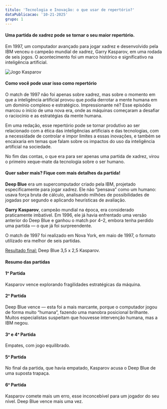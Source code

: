 ```yaml
---
titulo: 'Tecnologia e Inovação: o que usar de repertório?'
dataPublicacao: '10-21-2025'
grupo: 1
---
```


#### Uma partida de xadrez pode se tornar o seu maior repertório.

Em 1997, um computador avançado para jogar xadrez e desenvolvido pela IBM venceu o campeão mundial de xadrez, Garry Kasparov, em uma rodada de seis jogos. O acontecimento foi um marco histórico e significativo na inteligência artificial. 

![Jogo Kasparov](/images/blog/tecnologia-e-inovacao/2/1.png)

#### Como você pode usar isso como repertório

O match de 1997 não foi apenas sobre xadrez, mas sobre o momento em que a inteligência artificial provou que podia derrotar a mente humana em um domínio complexo e estratégico. Impressionante né? Esse episódio marcou o início de uma nova era, onde as máquinas começaram a desafiar o raciocínio e as estratégias da mente humana.

Em uma redação, esse repertório pode se tornar produtivo ao ser relacionado com a ética das inteligências artificiais e das tecnologias, com a necessidade de controlar e impor limites a essas inovações, e também se encaixaria em temas que falam sobre os impactos do uso da inteligência artificial na sociedade. 

No fim das contas, o que era para ser apenas uma partida de xadrez, virou o primeiro xeque-mate da tecnologia sobre o ser humano.

#### Quer saber mais? Fique com mais detalhes da partida!

**Deep Blue** era um supercomputador criado pela IBM, projetado especificamente para jogar xadrez. Ele não “pensava” como um humano: usava força bruta de cálculo, analisando milhões de possibilidades de jogadas por segundo e aplicando heurísticas de avaliação.

**Garry Kasparov**, campeão mundial na época, era considerado praticamente imbatível. Em 1996, ele já havia enfrentado uma versão anterior do Deep Blue e ganhou o match por 4–2, embora tenha perdido uma partida — o que já foi surpreendente.

O match de 1997 foi realizado em Nova York, em maio de 1997,  o formato utilizado era melhor de seis partidas.

<ins>Resultado final:</ins> Deep Blue 3,5 x 2,5 Kasparov.

#### Resumo das partidas
#### 1ᵃ Partida 
<p class="no-indent">Kasparov vence explorando fragilidades estratégicas da máquina.</p>

#### 2ᵃ Partida
<p class="no-indent">Deep Blue vence — esta foi a mais marcante, porque o computador jogou de forma muito “humana”, fazendo uma manobra posicional brilhante. Muitos especialistas suspeitam que houvesse intervenção humana, mas a IBM negou.</p>

#### 3ᵃ e 4ᵃ Partida 
<p class="no-indent">Empates, com jogo equilibrado.</p>

#### 5ᵃ Partida
<p class="no-indent">No final da partida, que havia empatado, Kasparov acusa o Deep Blue de uma suposta trapaça.</p>

#### 6ᵃ Partida
<p class="no-indent">Kasparov comete mais um erro, esse inconcebível para um jogador do seu nível. Deep Blue vence mais uma vez.</p>
